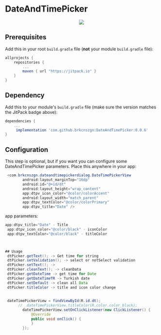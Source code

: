# DateAndTimePicker

<div align="center">
	<img src="https://user-images.githubusercontent.com/34453671/90985821-168e6d80-e587-11ea-9d79-1e8fba46deee.gif">
</div>


## Prerequisites

Add this in your root `build.gradle` file (**not** your module `build.gradle` file):

```gradle
allprojects {
	repositories {
		...
		maven { url "https://jitpack.io" }
	}
}
```

## Dependency

Add this to your module's `build.gradle` file (make sure the version matches the JitPack badge above):

```gradle
dependencies {
	...
	 implementation 'com.github.brkcnszgn:DateAndTimePicker:0.0.6'
}
```

## Configuration

This step is optional, but if you want you can configure some DateAndTimePicker parameters. Place this anywhere in your app:

```java
 <com.brkcnszgn.dateandtimepickerdialog.DateTimePickerView
        android:layout_marginTop="16dp"
        android:id="@+id/dt"
        android:layout_height="wrap_content"
        app:dtpv_icon_color="@color/colorAccent"
        android:layout_width="match_parent"
        app:dtpv_textColor="@color/colorPrimary"
        app:dtpv_title="Date" />
```

app parameters:

```java
app:dtpv_title="Date" - Title
 app:dtpv_icon_color="@color/black" - iconColor
 app:dtpv_textColor="@color/black" - titleColor
 


## Usage
 dtPicker.getText(); -> Get time for string 
 dtPicker.setValidation(); -> select or notSelect validation
 dtPicker.setText(); -> 
 dtPicker.cleanText(); -> cleanData
 dtPicker.getDateTime -> get time for Date
 dtPicker.getDateTimeTR -> Turkish date
 dtPicker.setDefault -> clean all Data
 dtPicker.titleColor -> title and icon color change
 
 
 dateTimePickerView = findViewById(R.id.dt);
      //  dateTimePickerView.titleColor(R.color.color_black);
        dateTimePickerView.setOnClickListener(new ClickListener() {
            @Override
            public void onClick() {
            }
        });
```

